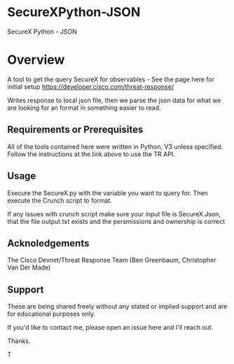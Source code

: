 # SecureXPython-JSON
SecureX Python - JSON

# Overview

A tool to get the query SecureX for observables - See the page here for initial setup
https://developer.cisco.com/threat-response/

Writes response to local json file, then we parse the json data for what we are looking for an format in something easier to read. 

## Requirements or Prerequisites

All of the tools contained here were written in Python, V3 unless specified.
Follow the instructions at the link above to use the TR API. 

## Usage

Execure the SecureX.py with the variable you want to query for.
Then execute the Crunch script to format.

If any issues with crunch script make sure your input file is SecureX.Json, that the file output.txt exists and the persmissions and ownership is correct

## Acknoledgements

The Cisco Devnet/Threat Response Team (Ben Greenbaum, Christopher Van Der Made)

## Support

These are being shared freely without any stated or implied support and are for educational purposes only.  

If you'd like to contact me, please open an issue here and I'll reach out. 

Thanks.

T



